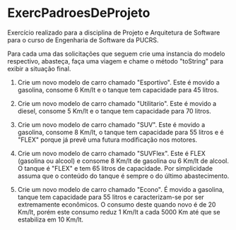 # ExercPadroesDeProjeto

Exercício realizado para a disciplina de Projeto e Arquitetura de Software para o curso de Engenharia de Software da PUCRS.

Para cada uma das solicitações que seguem crie uma instancia do modelo respectivo, 
abasteça, faça uma viagem e chame o método "toString" para exibir a situação final.

1) Crie um novo modelo de carro chamado "Esportivo". Este é movido a gasolina,
   consome 6 Km/lt e o tanque tem capacidade para 45 litros.

2) Crie um novo modelo de carro chamado "Utilitario". Este é movido a diesel,
   consome 5 Km/lt e o tanque tem capacidade para 70 litros.

3) Crie um novo modelo de carro chamado "SUV". Este é movido a gasolina, consome
   8 Km/lt, o tanque tem capacidade para 55 litros e é "FLEX" porque já prevê
   uma futura modificação nos motores.

4) Crie um novo modelo de carro chamado "SUVFlex". Este é FLEX (gasolina ou
   alcool) e consome 8 Km/lt de gasolina ou 6 Km/lt de alcool. O tanque é "FLEX"
   e tem 65 litros de capacidade. Por simplicidade assuma que o conteúdo do tanque 
   é sempre o do último abastecimento.

5) Crie um novo modelo de carro chamado "Econo". É movido a gasolina, tanque tem
   capacidade para 55 litros e caracterizam-se por ser extremamente econômicos.
   O consumo deste quando novo é de 20 Km/lt, porém este consumo reduz 1 Km/lt a
   cada 5000 Km até que se estabiliza em 10 Km/lt.
